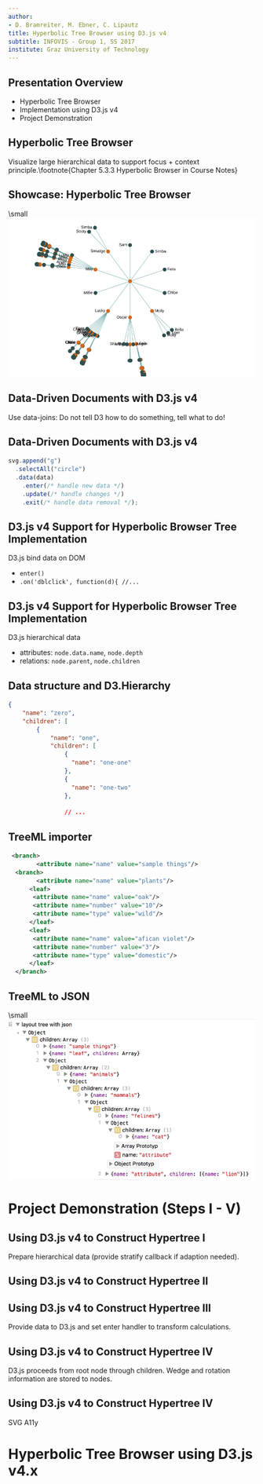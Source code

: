 ```yaml
---
author:
- D. Bramreiter, M. Ebner, C. Lipautz
title: Hyperbolic Tree Browser using D3.js v4
subtitle: INFOVIS - Group 1, SS 2017
institute: Graz University of Technology
---
```


## Presentation Overview

- Hyperbolic Tree Browser
- Implementation using D3.js v4
- Project Demonstration

## Hyperbolic Tree Browser

Visualize large hierarchical data to support focus + context principle.\footnote{Chapter 5.3.3 Hyperbolic Browser in Course Notes}

## Showcase: Hyperbolic Tree Browser

\small
![Hyperbolic Tree Example]

## Data-Driven Documents with D3.js v4

Use data-joins: Do not tell D3 how to do something, tell what to do!

## Data-Driven Documents with D3.js v4

```javascript
svg.append("g")
  .selectAll("circle")
  .data(data)
    .enter(/* handle new data */)
    .update(/* handle changes */)
    .exit(/* handle data removal */);
```

## D3.js v4 Support for Hyperbolic Browser Tree Implementation

D3.js bind data on DOM

  - `enter()`
  - `.on('dblclick', function(d){ //...`

## D3.js v4 Support for Hyperbolic Browser Tree Implementation

D3.js hierarchical data

  - attributes: `node.data.name`, `node.depth`
  - relations: `node.parent`, `node.children`

## Data structure and D3.Hierarchy

```json
{
    "name": "zero",
    "children": [
        {
            "name": "one",
            "children": [
                {
                  "name": "one-one"
                },
                {
                  "name": "one-two"
                },

                // ...
```

## TreeML importer
```xml
 <branch>
        <attribute name="name" value="sample things"/>
  <branch>
        <attribute name="name" value="plants"/>
      <leaf>
       <attribute name="name" value="oak"/>
       <attribute name="number" value="10"/>
       <attribute name="type" value="wild"/>
      </leaf>
      <leaf>
       <attribute name="name" value="afican violet"/>
       <attribute name="number" value="3"/>
       <attribute name="type" value="domestic"/>
      </leaf>
  </branch>
```

## TreeML to JSON
\small
![Layout Tree with JSON]

# Project Demonstration (Steps I - V)

<!-- start with README, then explain running services + show on changes -->

## Using D3.js v4 to Construct Hypertree I

Prepare hierarchical data (provide stratify callback if adaption needed).

<!-- DEMO Dominik -->

## Using D3.js v4 to Construct Hypertree II

<!-- hypertree generation overview -->

## Using D3.js v4 to Construct Hypertree III

Provide data to D3.js and set enter handler to transform calculations.

## Using D3.js v4 to Construct Hypertree IV

D3.js proceeds from root node through children. Wedge and rotation information
are stored to nodes.

## Using D3.js v4 to Construct Hypertree IV

SVG A11y

# Hyperbolic Tree Browser using D3.js v4.x

[Hyperbolic Tree Example]: images/basic_tree.png
[Hyperbolic Tree Construction]: images/tree_construction.png
[Layout Tree with JSON]: images/layout.png

